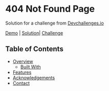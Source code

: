 # 404 Not Found Page

Solution for a challenge from  [Devchallenges.io](http://devchallenges.io)

[Demo](https://404notfound-devchallenges.glitch.me/) | [Solution](https://github.com/emmaspace/404-not-found-devChallenges)| [Challenge](https://devchallenges.io/challenges/wBunSb7FPrIepJZAg0sY) 

<!-- TABLE OF CONTENTS -->

## Table of Contents

- [Overview](#overview)
  - [Built With](#built-with)
- [Features](#features)
- [Acknowledgements](#acknowledgements)
- [Contact](#contact)

<!-- OVERVIEW 

## Overview

Gif: ![Web page in Responsively gif](#)

This is the first responsive website I make, so it was challenging to figure out how to style it keeping in mind the differences that were needed for different devides. This gave me a better perspective on how to plan and style a web page from zero.

I learned how to use media queries and I also practiced how to use flexbox and the grid as well as which tools where more convenient to use to achieve specific goals. I also learned how to make the html and the body of a document use all the space available so I could position other elements as needed.

This was a very good project to practice basics of CSS and to learn how and when to use flexbox and the grid, but the main goal was that I learned how to use media queries correctly.

### Built With

- [HTML](https://html.com/)
- [CSS](https://www.w3.org/Style/CSS/Overview.en.html)

## Features

This application/site was created as a submission to a [DevChallenges](https://devchallenges.io/challenges) challenge. The [challenge](https://devchallenges.io/challenges/wBunSb7FPrIepJZAg0sY) was to build an application to complete the given user stories.


## Acknowledgements

- [Media queries](https://devchallenges.io/learn/tutorial/media-queries)
- [CSS Grid Tutorial](https://www.youtube.com/watch?v=EFafSYg-PkI)
- [A Complete Guide to Flexbox](https://css-tricks.com/snippets/css/a-guide-to-flexbox/)

## Contact

- GitHub [@emmaspace](https://github.com/emmaspace)
